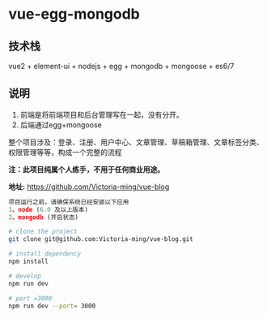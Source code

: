 # vue-egg-mongodb

## 技术栈

vue2 + element-ui + nodejs + egg + mongodb + mongoose + es6/7

## 说明

1. 前端是将前端项目和后台管理写在一起，没有分开。
2. 后端通过egg+mongoose

整个项目涉及：登录、注册、用户中心、文章管理、草稿箱管理、文章标签分类、权限管理等等，构成一个完整的流程

**注：此项目纯属个人练手，不用于任何商业用途。**

**地址:** <https://github.com/Victoria-ming/vue-blog>

```js
项目运行之前，请确保系统已经安装以下应用
1、node (6.0 及以上版本)
2、mongodb (开启状态)
```

```bash
# clone the project
git clone git@github.com:Victoria-ming/vue-blog.git

# install dependency
npm install

# develop
npm run dev 

# port =3000
npm run dev --port= 3000
```
